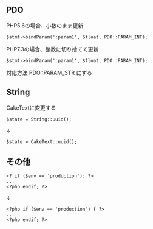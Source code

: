 ## PDO

PHP5.6の場合、小数のまま更新
```
$stmt->bindParam(':param1', $float, PDO::PARAM_INT);
```
PHP7.3の場合、整数に切り捨てて更新
```
$stmt->bindParam(':param1', $float, PDO::PARAM_INT);
```

対応方法
PDO::PARAM_STR にする

## String

CakeTextに変更する

```
$state = String::uuid();
```
↓
```
$state = CakeText::uuid();
```

## その他

```
<? if ($env == 'production'): ?>
...
<?php endif; ?>    
```
↓
```
<?php if ($env == 'production') { ?>
...
<?php endif; ?>    
```
